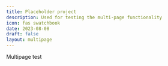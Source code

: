```yaml
---
title: Placeholder project
description: Used for testing the multi-page functionality
icon: fas swatchbook
date: 2023-08-08
draft: false
layout: multipage
---
```

Multipage test
